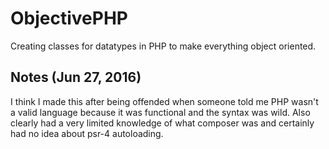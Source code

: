 # ObjectivePHP
Creating classes for datatypes in PHP to make everything object oriented.
<br />
## Notes (Jun 27, 2016)
I think I made this after being offended when someone told me PHP wasn't a valid language because it was functional and the 
syntax was wild.  Also clearly had a very limited knowledge of what composer was and certainly had no idea about psr-4 autoloading.
